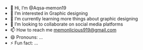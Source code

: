 - 👋 Hi, I’m @Aqsa-memon19
- 👀 I’m interested in Graphic designing 
- 🌱 I’m currently learning more things about graphic designing 
- 💞️ I’m looking to collaborate on social media platforms 
- 📫 How to reach me memonlicious919@gmail.com
- 😄 Pronouns: ...
- ⚡ Fun fact: ...

<!---
Aqsa-memon19/Aqsa-memon19 is a ✨ special ✨ repository because its `README.md` (this file) appears on your GitHub profile.
You can click the Preview link to take a look at your changes.
--->
